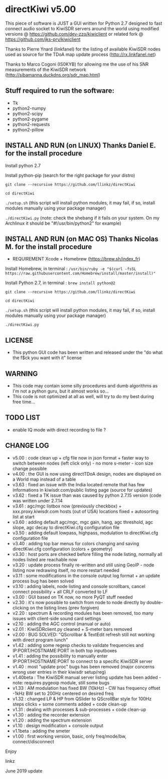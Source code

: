 # directKiwi v5.00

This piece of software is JUST a GUI written for Python 2.7 designed to fast connect audio socket to KiwiSDR servers around the world using modified versions @ https://github.com/dev-zzo/kiwiclient or related fork @ https://github.com/jks-prv/kiwiclient

Thanks to Pierre Ynard (linkfanel) for the listing of available KiwiSDR nodes used as source for the TDoA map update process (http://rx.linkfanel.net)

Thanks to Marco Cogoni (IS0KYB) for allowing me the use of his SNR measurements of the KiwiSDR network (http://sibamanna.duckdns.org/sdr_map.html)

## Stuff required to run the software:

* Tk
* python2-numpy
* python2-scipy
* python2-pygame
* python2-requests
* python2-pillow

## INSTALL AND RUN (on LINUX) Thanks Daniel E. for the install procedure

Install python 2.7

Install python-pip (search for the right package for your distro)

`git clone --recursive https://github.com/llinkz/directKiwi`

`cd directKiwi`

`./setup.sh` (this script will install python modules, it may fail, if so, install modules manually using your package manager)

`./directKiwi.py` (note: check the shebang if it fails on your system. On my Archlinux it should be "#!/usr/bin/python2" for example)


## INSTALL AND RUN (on MAC OS) Thanks Nicolas M. for the install procedure

* REQUIREMENT 	Xcode + Homebrew (https://brew.sh/index_fr)

Install Homebrew, in terminal : `/usr/bin/ruby -e "$(curl -fsSL https://raw.githubusercontent.com/Homebrew/install/master/install)"`

Install Python 2.7, in terminal : `brew install python@2`

`git clone --recursive https://github.com/llinkz/directKiwi`

`cd directKiwi`

`./setup.sh`  (this script will install python modules, it may fail, if so, install modules manually using your package manager)

`./directKiwi.py`


## LICENSE
* This python GUI code has been written and released under the "do what the f$ck you want with it" license


## WARNING
* This code may contain some silly procedures and dumb algorithms as I'm not a python guru, but it almost works so...
* This code is not optimized at all as well, will try to do my best during free time...

## TODO LIST
* enable IQ mode with direct recording to file ?

## CHANGE LOG 

* v5.00 : code clean up + cfg file now in json format + faster way to switch between nodes (left click only) - no more s-meter - icon size change possible
* v4.00 : the GUI is now using directTDoA design, nodes are displayed on a World map instead of a table
* v3.63 : fixed an issue with the India located remote that has few informations in kiwisdr.com/public listing page (source for updates)
* v3.62 : fixed a TK issue than was caused by python 2.7.15 version (code was written under 2.7.14
* v3.61 : agc/mgc listbox now (previously checkbox) + xxx.proxy.kiwisdr.com hosts (out of USA) locations fixed + autosorting list  at start
* v3.60 : adding default agc/mgc, mgc gain, hang, agc threshold, agc slope, agc decay to directKiwi.cfg configuration file
* v3.50 : adding default lowpass, highpass, modulation to directKiwi.cfg configuration file
* v3.40 : adding top bar menus for colors changing and saving directKiwi.cfg configuration (colors + geometry)
* v3.30 : host ports are checked before filling the node listing, normally all nodes listed are reachable now
* v3.20 : update process finally re-written and still using GeoIP - node listing now redrawing itself, no more restart needed
* v3.11 : some modifications in the console output log format + an update process bug has been solved
* v3.10 : adding labels, node listing and console scrollbars, cancel connect possibility + all CRLF converted to LF
* v3.00 : GUI based on TK now, no more PyQT stuff needed
* v2.30 : it's now possible to switch from node to node directly by double-clicking on the listing lines (prev forgiven)
* v2.20 : spectrum & recording modules has been removed, too many issues with client-side sound card settings
* v2.10 : adding the AGC control (manual or auto)
* v2.01 : KiwiSDRclient.py cleaned + S-meter bars removed
* v2.00 : BUG SOLVED: "QScrollbar & TextEdit refresh still not working with direct program lunch"
* v1.42 : adding some regexp checks to validate frequencies and IP:PORT/HOSTNAME:PORT in both top inputboxes
* v1.41 : adding the possibility to manually enter IP:PORT/HOSTNAME:PORT to connect to a specific KiwiSDR server
* v1.40 : most "update proc" bugs has been removed (major concerns wrong user entries in their kiwisdr setup/reg)
* v1.40beta : The KiwiSDR manual server listing update has been added - note: requires pygeoip module, still some bugs
* v1.33 : AM modulation has fixed BW (10kHz) - CW has frequency offset -1kHz BW set to 200Hz centered on desired freq
* v1.32 : changed LP & HP from QSlider to QScrollBar style for 100Hz steps clicks + some comments added + code clean-up
* v1.31 : dealing with processes & sub-processes + code clean-up
* v1.30 : adding the recorder extension
* v1.20 : adding the spectrum extension
* v1.10 : design modification + console output
* v1.1beta : adding the smeter
* v1.00 : first working version, basic, only freq/mode/bw, connect/disconnect


Enjoy

linkz

June 2019 update
